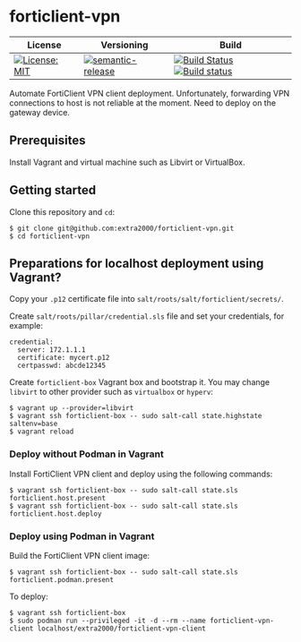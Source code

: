 # forticlient-vpn

| License | Versioning | Build |
| ------- | ---------- | ----- |
| [![License: MIT](https://img.shields.io/badge/License-MIT-yellow.svg)](https://opensource.org/licenses/MIT) | [![semantic-release](https://img.shields.io/badge/%20%20%F0%9F%93%A6%F0%9F%9A%80-semantic--release-e10079.svg)](https://github.com/semantic-release/semantic-release) | [![Build Status](https://travis-ci.com/extra2000/forticlient-vpn.svg?branch=master)](https://travis-ci.com/extra2000/forticlient-vpn) [![Build status](https://ci.appveyor.com/api/projects/status/3obkeq7px7782ov4/branch/master?svg=true)](https://ci.appveyor.com/project/nikAizuddin/forticlient-vpn/branch/master) |

Automate FortiClient VPN client deployment. Unfortunately, forwarding VPN connections to host is not reliable at the moment. Need to deploy on the gateway device.


## Prerequisites

Install Vagrant and virtual machine such as Libvirt or VirtualBox.


## Getting started

Clone this repository and `cd`:
```
$ git clone git@github.com:extra2000/forticlient-vpn.git
$ cd forticlient-vpn
```


## Preparations for localhost deployment using Vagrant?

Copy your `.p12` certificate file into `salt/roots/salt/forticlient/secrets/`.

Create `salt/roots/pillar/credential.sls` file and set your credentials, for example:
```
credential:
  server: 172.1.1.1
  certificate: mycert.p12
  certpasswd: abcde12345
```

Create `forticlient-box` Vagrant box and bootstrap it. You may change `libvirt` to other provider such as `virtualbox` or `hyperv`:
```
$ vagrant up --provider=libvirt
$ vagrant ssh forticlient-box -- sudo salt-call state.highstate saltenv=base
$ vagrant reload
```


### Deploy without Podman in Vagrant

Install FortiClient VPN client and deploy using the following commands:
```
$ vagrant ssh forticlient-box -- sudo salt-call state.sls forticlient.host.present
$ vagrant ssh forticlient-box -- sudo salt-call state.sls forticlient.host.deploy
```


### Deploy using Podman in Vagrant

Build the FortiClient VPN client image:
```
$ vagrant ssh forticlient-box -- sudo salt-call state.sls forticlient.podman.present
```

To deploy:
```
$ vagrant ssh forticlient-box
$ sudo podman run --privileged -it -d --rm --name forticlient-vpn-client localhost/extra2000/forticlient-vpn-client
```
